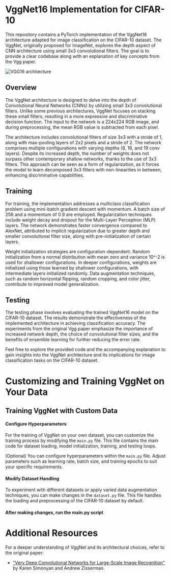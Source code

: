 # VggNet16 Implementation for CIFAR-10

This repository contains a PyTorch implementation of the VggNet16 architecture adapted for image classification on the CIFAR-10 dataset. The VggNet, originally proposed for ImageNet, explores the depth aspect of CNN architecture using small 3x3 convolutional filters. The goal is to provide a clear codebase along with an explanation of key concepts from the Vgg paper.

![VGG16 architecture](https://miro.medium.com/v2/resize:fit:850/1*B_ZaaaBg2njhp8SThjCufA.png)

## Overview

The VggNet architecture is designed to delve into the depth of Convolutional Neural Networks (CNNs) by utilizing small 3x3 convolutional filters. Unlike some previous architectures, VggNet focuses on stacking these small filters, resulting in a more expressive and discriminative decision function. The input to the network is a 224x224 RGB image, and during preprocessing, the mean RGB value is subtracted from each pixel.

The architecture includes convolutional filters of size 3x3 with a stride of 1, along with max-pooling layers of 2x2 pixels and a stride of 2. The network comprises multiple configurations with varying depths (8, 16, and 19 conv layers). Despite its increased depth, the number of weights does not surpass other contemporary shallow networks, thanks to the use of 3x3 filters. This approach can be seen as a form of regularization, as it forces the model to learn decomposed 3x3 filters with non-linearities in between, enhancing discriminative capabilities.

## Training

For training, the implementation addresses a multiclass classification problem using mini-batch gradient descent with momentum. A batch size of 256 and a momentum of 0.9 are employed. Regularization techniques include weight decay and dropout for the Multi-Layer Perceptron (MLP) layers. The network demonstrates faster convergence compared to AlexNet, attributed to implicit regularization due to greater depth and smaller convolutional filter size, along with pre-initialization of certain layers.

Weight initialization strategies are configuration-dependent. Random initialization from a normal distribution with mean zero and variance 10^-2 is used for shallower configurations. In deeper configurations, weights are initialized using those learned by shallower configurations, with intermediate layers initialized randomly. Data augmentation techniques, such as random horizontal flipping, random cropping, and color jitter, contribute to improved model generalization.

## Testing

The testing phase involves evaluating the trained VggNet16 model on the CIFAR-10 dataset. The results demonstrate the effectiveness of the implemented architecture in achieving classification accuracy. The experiments from the original Vgg paper emphasize the importance of increased network depth, the choice of convolutional filter sizes, and the benefits of ensemble learning for further reducing the error rate.

Feel free to explore the provided code and the accompanying explanation to gain insights into the VggNet architecture and its implications for image classification tasks on the CIFAR-10 dataset.

# Customizing and Training VggNet on Your Data

## Training VggNet with Custom Data

#### Configure Hyperparameters

For the training of VggNet on your own dataset, you can customize the training process by modifying the `main.py` file. This file contains the main code for dataset loading, model initialization, training, and testing loops.

(Optional) You can configure hyperparameters within the `main.py` file. Adjust parameters such as learning rate, batch size, and training epochs to suit your specific requirements.

#### Modify Dataset Handling

To experiment with different datasets or apply varied data augmentation techniques, you can make changes in the `dataset.py` file. This file handles the loading and preprocessing of the CIFAR-10 dataset by default.

#### After making changes, run the main.py script

# Additional Resources

For a deeper understanding of VggNet and its architectural choices, refer to the original paper:

- ["Very Deep Convolutional Networks for Large-Scale Image Recognition"](https://arxiv.org/abs/1409.1556) by Karen Simonyan and Andrew Zisserman.
